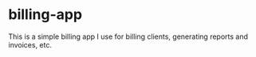 # billing-app
This is a simple billing app I use for billing clients, generating reports and invoices, etc.
